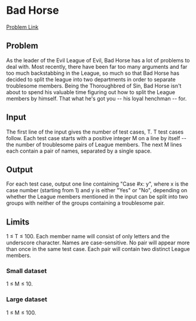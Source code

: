 Bad Horse
===========

[Problem Link](https://code.google.com/codejam/contest/2845486/dashboard#s=p2)

## Problem

As the leader of the Evil League of Evil, Bad Horse has a lot of problems to deal with. Most recently, there have been
far too many arguments and far too much backstabbing in the League, so much so that Bad Horse has decided to split the
league into two departments in order to separate troublesome members. Being the Thoroughbred of Sin, Bad Horse isn't
about to spend his valuable time figuring out how to split the League members by himself. That what he's got you -- his
loyal henchman -- for.

## Input

The first line of the input gives the number of test cases, T. T test cases follow. Each test case starts with a
positive integer M on a line by itself -- the number of troublesome pairs of League members. The next M lines each
contain a pair of names, separated by a single space.

## Output

For each test case, output one line containing "Case #x: y", where x is the case number (starting from 1) and y is
either "Yes" or "No", depending on whether the League members mentioned in the input can be split into two groups with
neither of the groups containing a troublesome pair.

## Limits

1 ≤ T ≤ 100.
Each member name will consist of only letters and the underscore character.
Names are case-sensitive.
No pair will appear more than once in the same test case.
Each pair will contain two distinct League members.

### Small dataset

1 ≤ M ≤ 10.

### Large dataset

1 ≤ M ≤ 100.


